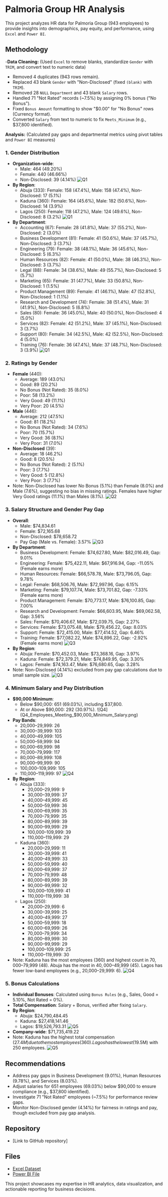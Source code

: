 # Palmoria Group HR Analysis

This project analyzes HR data for Palmoria Group (943 employees) to provide insights into demographics, pay equity, and performance, using `Excel` and `Power BI`.

## Methodology

-**Data Cleaning:** (Used `Excel` to remove blanks, standardize `Gender` with `TRIM`, and convert text to numeric data)
- Removed 4 duplicates (943 rows remain).
- Replaced 43 blank `Gender` with "Non-Disclosed" (fixed `(blank)` with `TRIM`).
- Removed 28 `NULL` `Department` and 43 blank `Salary` rows.
- Handled 71 "Not Rated" records (~7.5%) by assigning 0% bonus ("No Bonus").
- Fixed `Bonus Amount` formatting to show "$0.00" for "No Bonus" rows (Currency format).
- Converted `Salary` from text to numeric to fix `Meets_Minimum` (e.g., $37,800 identified).

**Analysis:** (Calculated pay gaps and departmental metrics using pivot tables and `Power BI` measures)

### 1. Gender Distribution
- **Organization-wide**:
  - Male: 464 (49.20%)
  - Female: 440 (46.66%)
  - Non-Disclosed: 39 (4.14%)
    ![Q1](Q1_Organization-Wide_Distribution.png)
- **By Region**:
  - Abuja (333): Female: 158 (47.4%), Male: 158 (47.4%), Non-Disclosed: 17 (5.1%)
  - Kaduna (360): Female: 164 (45.6%), Male: 182 (50.6%), Non-Disclosed: 14 (3.9%)
  - Lagos (250): Female: 118 (47.2%), Male: 124 (49.6%), Non-Disclosed: 8 (3.2%)
    ![Q1](Q1_Gender_Distribution_by_Region.png)
- **By Department**:
  - Accounting (67): Female: 28 (41.8%), Male: 37 (55.2%), Non-Disclosed: 2 (3.0%)
  - Business Development (81): Female: 41 (50.6%), Male: 37 (45.7%), Non-Disclosed: 3 (3.7%)
  - Engineering (79): Female: 38 (48.1%), Male: 36 (45.6%), Non-Disclosed: 5 (6.3%)
  - Human Resources (82): Female: 41 (50.0%), Male: 38 (46.3%), Non-Disclosed: 3 (3.7%)
  - Legal (88): Female: 34 (38.6%), Male: 49 (55.7%), Non-Disclosed: 5 (5.7%)
  - Marketing (65): Female: 31 (47.7%), Male: 33 (50.8%), Non-Disclosed: 1 (1.5%)
  - Product Management (89): Female: 41 (46.1%), Male: 47 (52.8%), Non-Disclosed: 1 (1.1%)
  - Research and Development (74): Female: 38 (51.4%), Male: 31 (41.9%), Non-Disclosed: 5 (6.8%)
  - Sales (80): Female: 36 (45.0%), Male: 40 (50.0%), Non-Disclosed: 4 (5.0%)
  - Services (82): Female: 42 (51.2%), Male: 37 (45.1%), Non-Disclosed: 3 (3.7%)
  - Support (80): Female: 34 (42.5%), Male: 42 (52.5%), Non-Disclosed: 4 (5.0%)
  - Training (76): Female: 36 (47.4%), Male: 37 (48.7%), Non-Disclosed: 3 (3.9%)
     ![Q1](Q1_Gender_Distribution_by_Department.png)

### 2. Ratings by Gender
- **Female** (440):
  - Average: 189 (43.0%)
  - Good: 89 (20.2%)
  - No Bonus (Not Rated): 35 (8.0%)
  - Poor: 58 (13.2%)
  - Very Good: 49 (11.1%)
  - Very Poor: 20 (4.5%)
- **Male** (446):
  - Average: 212 (47.5%)
  - Good: 81 (18.2%)
  - No Bonus (Not Rated): 34 (7.6%)
  - Poor: 70 (15.7%)
  - Very Good: 36 (8.1%)
  - Very Poor: 31 (7.0%)
- **Non-Disclosed** (39):
  - Average: 18 (46.2%)
  - Good: 8 (20.5%)
  - No Bonus (Not Rated): 2 (5.1%)
  - Poor: 3 (7.7%)
  - Very Good: 5 (12.8%)
  - Very Poor: 3 (7.7%)
- Note: Non-Disclosed has lower No Bonus (5.1%) than Female (8.0%) and Male (7.6%), suggesting no bias in missing ratings. Females have higher Very Good ratings (11.1%) than Males (8.1%).
![Q2](Q2_Ratings_Distribution_by_Gender.png)

### 3. Salary Structure and Gender Pay Gap
- **Overall**:
  - Male: $74,834.61
  - Female: $72,165.68
  - Non-Disclosed: $78,658.72
  - Pay Gap (Male vs. Female): 3.57%
    ![Q3](Q3_Average_Salary_by_Gender.png)
- **By Department**:
  - Business Development: Female: $74,627.80, Male: $82,016.49, Gap: 9.01%
  - Engineering: Female: $75,422.11, Male: $67,916.94, Gap: -11.05% (Female earns more)
  - Human Resources: Female: $66,578.78, Male: $73,796.05, Gap: 9.78%
  - Legal: Female: $68,506.76, Male: $72,997.96, Gap: 6.15%
  - Marketing: Female: $79,107.74, Male: $73,701.82, Gap: -7.33% (Female earns more)
  - Product Management: Female: $70,773.17, Male: $76,100.85, Gap: 7.00%
  - Research and Development: Female: $66,603.95, Male: $69,062.58, Gap: 3.56%
  - Sales: Female: $70,406.67, Male: $72,039.75, Gap: 2.27%
  - Services: Female: $73,075.48, Male: $79,456.22, Gap: 8.03%
  - Support: Female: $72,415.00, Male: $77,414.52, Gap: 6.46%
  - Training: Female: $77,082.22, Male: $74,896.22, Gap: -2.92% (Female earns more)
    ![Q3](Q3_Average_Salary_by_Department_and_Gender.png)
- **By Region**:
  - Abuja: Female: $70,452.03, Male: $73,368.16, Gap: 3.97%
  - Kaduna: Female: $72,379.21, Male: $74,849.95, Gap: 3.30%
  - Lagos: Female: $74,163.47, Male: $76,680.65, Gap: 3.28%
- Note: Non-Disclosed (4.14%) excluded from pay gap calculations due to small sample size.
  ![Q3](Q3_Average_Salary_by_Region.png)

### 4. Minimum Salary and Pay Distribution
- **$90,000 Minimum**:
  - Below $90,000: 651 (69.03%), including $37,800.
  - At or Above $90,000: 292 (30.97%).
    ![Q4](Q4_Employees_Meeting_$90,000_Minimum_Salary.png)
- **Pay Bands**:
  - 20,000–29,999: 26
  - 30,000–39,999: 103
  - 40,000–49,999: 105
  - 50,000–59,999: 94
  - 60,000–69,999: 98
  - 70,000–79,999: 117
  - 80,000–89,999: 108
  - 90,000–99,999: 90
  - 100,000–109,999: 105
  - 110,000–119,999: 97
    ![Q4](Q4_Salary_Distribution_by_$10,000_Bands.png)
- **By Region**:
  - Abuja (333):
    - 20,000–29,999: 9
    - 30,000–39,999: 37
    - 40,000–49,999: 45
    - 50,000–59,999: 36
    - 60,000–69,999: 35
    - 70,000–79,999: 35
    - 80,000–89,999: 39
    - 90,000–99,999: 29
    - 100,000–109,999: 39
    - 110,000–119,999: 29
  - Kaduna (360):
    - 20,000–29,999: 11
    - 30,000–39,999: 41
    - 40,000–49,999: 33
    - 50,000–59,999: 40
    - 60,000–69,999: 37
    - 70,000–79,999: 48
    - 80,000–89,999: 39
    - 90,000–99,999: 32
    - 100,000–109,999: 41
    - 110,000–119,999: 38
  - Lagos (250):
    - 20,000–29,999: 6
    - 30,000–39,999: 25
    - 40,000–49,999: 27
    - 50,000–59,999: 18
    - 60,000–69,999: 26
    - 70,000–79,999: 34
    - 80,000–89,999: 30
    - 90,000–99,999: 29
    - 100,000–109,999: 25
    - 110,000–119,999: 30
- Note: Kaduna has the most employees (360) and highest count in $70,000–$79,999 (48). Abuja has the most in $40,000–$49,999 (45). Lagos has fewer low-band employees (e.g., 20,000–29,999: 6).
![Q4](Q4_Salary_Distribution_by_Region.png)

### 5. Bonus Calculations
- **Individual Bonuses**: Calculated using `Bonus Rules` (e.g., Sales, Good = 5.10%, Not Rated = 0%).
- **Total Compensation**: Salary + Bonus, verified after fixing `Salary`.
- **By Region**:
  - Abuja: $24,790,484.45
  - Kaduna: $27,418,141.46
  - Lagos: $19,526,793.31
    ![Q5](Q5_Total_Compensation_by_Region.png)
- **Company-wide**: $71,735,419.22
- Note: Kaduna has the highest total compensation ($27.4M) due to the most employees (360). Lagos has the lowest ($19.5M) with 250 employees.
![Q5](Q5_Company-Wide_Total_Compensation.png)

## Recommendations
- Address pay gaps in Business Development (9.01%), Human Resources (9.78%), and Services (8.03%).
- Adjust salaries for 651 employees (69.03%) below $90,000 to ensure compliance (e.g., $37,800 identified).
- Investigate 71 "Not Rated" employees (~7.5%) for performance review gaps.
- Monitor Non-Disclosed gender (4.14%) for fairness in ratings and pay, though excluded from pay gap analysis.

## Repository
- [Link to GitHub repository]
  
## Files
- [Excel Dataset](Cleaned_Palmoria_Group.xlsx)
- [Power BI File](Palmoria_HR_Analysis.pbix)

This project showcases my expertise in HR analytics, data visualization, and actionable reporting for business decisions.
